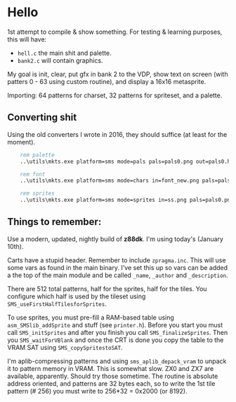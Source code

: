 # Hello

1st attempt to compile & show something. For testing & learning purposes, this will have:

* `hell.c` the main shit and palette.
* `bank2.c` will contain graphics.

My goal is init, clear, put gfx in bank 2 to the VDP, show text on screen (with patters 0 - 63 using custom routine), and display a 16x16 metasprite.

Importing: 64 patterns for charset, 32 patterns for spriteset, and a palette.

## Converting shit

Using the old converters I wrote in 2016, they should suffice (at least for the moment).

```bat
	rem palette
	..\utils\mkts.exe platform=sms mode=pals pals=pals0.png out=pals0.h label=pals0 silent

	rem font
	..\utils\mkts.exe platform=sms mode=chars in=font_new.png pals=pals1.png out=chars.bin size=32,2 silent

	rem sprites
	..\utils\mkts.exe platform=sms mode=sprites in=ss.png pals=pals0.png out=ss_patterns_items.bin tsmap=ss_items.h label=ss_items offset=0,3 size=8,1 metasize=2,2 sprorg=0,0 tmapoffset=0 simple silent
```

## Things to remember:

Use a modern, updated, nightly build of **z88dk**. I'm using today's (January 10th).

Carts have a stupid header. Remember to include `zpragma.inc`. This will use some vars as found in the main binary. I've set this up so vars can be added a the top of the main module and be called `_name`, `_author` and `_description`.

There are 512 total patterns, half for the sprites, half for the tiles. You configure which half is used by the tileset using `SMS_useFirstHalfTilesforSprites`. 

To use sprites, you must pre-fill a RAM-based table using `asm_SMSlib_addSprite` and stuff (see `printer.h`). Before you start you must call `SMS_initSprites` and after you finish you call `SMS_finalizeSprites`. Then you `SMS_waitForVBlank` and once the CRT is done you copy the table to the VRAM SAT using `SMS_copySpritestoSAT`.

I'm aplib-compressing patterns and using `sms_aplib_depack_vram` to unpack it to pattern memory in VRAM. This is somewhat slow. ZX0 and ZX7 are available, apparently. Should try those sometime. The routine is absolute address oriented, and patterns are 32 bytes each, so to write the 1st tile pattern (# 256) you must write to 256*32 = 0x2000 (or 8192).